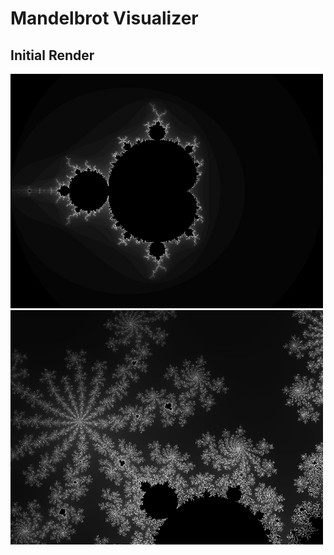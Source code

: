 # Mandelbrot Visualizer

## Initial Render
<img width="500px" src="https://github.com/mhimanshu712/mandelbrot_visualizer/blob/master/images/mandel1.jpg" />
<img width="500px" src="https://github.com/mhimanshu712/mandelbrot_visualizer/blob/master/images/mandel2.jpg" />
